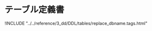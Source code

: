 # テーブル定義書

!INCLUDE "../../reference/3_dd/DDL/tables/replace_dbname.tags.html"

<script>document.body.getElementsByClassName("markdown-section")[0].innerHTML = document.body.getElementsByClassName("markdown-section")[0].innerHTML.replace(/replace_dbname/g, "").replace(/8.0.20/g, "MYSQL 8.0.20");</script>

